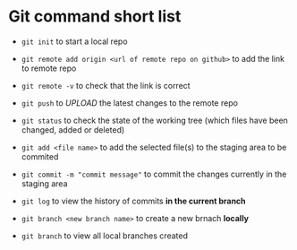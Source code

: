 # Git command short list

* `git init` to start a local repo
* `git remote add origin <url of remote repo on github>` to add the link to remote repo
* `git remote -v` to check that the link is correct 

* `git push` to *UPLOAD* the latest changes to the remote repo
* `git status` to check the state of the working tree (which files have been changed, added or deleted)
* `git add <file name>` to add the selected file(s) to the staging area to be commited
* `git commit -m "commit message"` to commit the changes currently in the staging area
* `git log` to view the history of commits **in the current branch**
* `git branch <new branch name>` to create a new brnach **locally**
* `git branch` to view all local branches created


